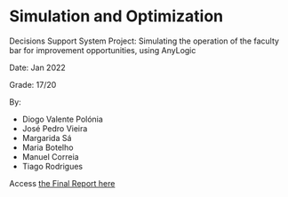 # Simulation and Optimization

Decisions Support System Project: Simulating the operation of the faculty bar for improvement opportunities, using AnyLogic

Date: Jan 2022

Grade: 17/20

By:
* Diogo Valente Polónia
* José Pedro Vieira
* Margarida Sá
* Maria Botelho
* Manuel Correia
* Tiago Rodrigues

Access [the Final Report here](https://drive.google.com/file/d/1H6YCz0vg8h3_RBdsBTHEvo2q8iy1Lnpv/view?usp=share_link)
